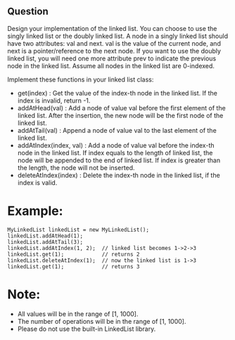 ## Question
Design your implementation of the linked list. You can choose to use the singly linked list or the doubly linked list. A node in a singly linked list should have two attributes: val and next. val is the value of the current node, and next is a pointer/reference to the next node. If you want to use the doubly linked list, you will need one more attribute prev to indicate the previous node in the linked list. Assume all nodes in the linked list are 0-indexed.

Implement these functions in your linked list class:
- get(index) : Get the value of the index-th node in the linked list. If the index is invalid, return -1.
- addAtHead(val) : Add a node of value val before the first element of the linked list. After the insertion, the new node will be the first node of the linked list.
- addAtTail(val) : Append a node of value val to the last element of the linked list.
- addAtIndex(index, val) : Add a node of value val before the index-th node in the linked list. If index equals to the length of linked list, the node will be appended to the end of linked list. If index is greater than the length, the node will not be inserted.
- deleteAtIndex(index) : Delete the index-th node in the linked list, if the index is valid.

# Example:
```
MyLinkedList linkedList = new MyLinkedList();
linkedList.addAtHead(1);
linkedList.addAtTail(3);
linkedList.addAtIndex(1, 2);  // linked list becomes 1->2->3
linkedList.get(1);            // returns 2
linkedList.deleteAtIndex(1);  // now the linked list is 1->3
linkedList.get(1);            // returns 3
```
# Note:
- All values will be in the range of [1, 1000].
- The number of operations will be in the range of [1, 1000].
- Please do not use the built-in LinkedList library.
